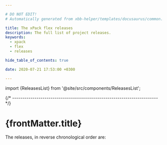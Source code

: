 ```yaml
---

# DO NOT EDIT!
# Automatically generated from xbb-helper/templates/docusaurus/common.

title: The xPack flex releases
description: The full list of project releases.
keywords:
  - xpack
  - flex
  - releases

hide_table_of_contents: true

date: 2020-07-21 17:53:00 +0300

---
```


<head><title>{frontMatter.title}</title></head>
<head><meta property="og:title" content={frontMatter.title}/></head>

import {ReleasesList} from '@site/src/components/ReleasesList';

{/* ------------------------------------------------------------------------ */}

# {frontMatter.title}

The releases, in reverse chronological order are:

<ReleasesList />
